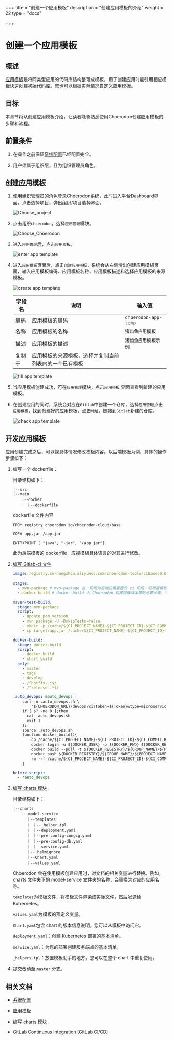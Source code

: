 +++
title = "创建一个应用模板"
description = "创建应用模板的介绍"
weight = 22
type = "docs"

+++

# 创建一个应用模板

## 概述

[应用模板](../../user-guide/application-management/application-template/)是将同类型应用的代码库结构整理成模板，用于创建应用时能引用相应模板快速创建初始代码库。您也可以根据实际情况自定义应用模板。

## 目标

本章节将从创建应用模板介绍，让读者能够熟悉使用Choerodon创建应用模板的步骤和流程。

## 前置条件

1. 在操作之前保证[系统配置](../../user-guide/system-configuration)已经配置完全。

1. 用户须属于组织层，且为组织管理员角色。

## 创建应用模板

1. 使用组织管理员的角色登录Choerodon系统，此时进入平台Dashboard界面，点击选择项目，弹出组织/项目选择界面。

    ![Choose_project](/docs/quick-start/image/Project1.png)
    
1. 点击组织`choerodon`，选择`应用管理`模块。

    ![Choose_Choerodon](/docs/quick-start/image/Project2.png)

1. 进入`应用管理`后，点击`应用模板`。

    ![enter app template](/docs/quick-start/image/enter_app_template.png)

1. 进入`应用模板`页面后，点击`创建应用模板`，系统会从右侧滑出创建应用模板页面，输入应用模板编码、应用模板名称、应用模板描述和选择应用模板的来源模板。

    ![create app template](/docs/quick-start/image/create_app_template.png)
    
    字段名 |说明| 输入值
    ---|---|--- 
    编码 | 应用模板的编码 | `choerodon-app-temp`
    名称 | 应用模板的名称 | `猪齿鱼应用模板`
    描述 | 应用模板的描述 | `猪齿鱼应用模板示例`
    复制于 | 应用模板的来源模板，选择并复制当前列表内的一个已有模板 | 
    
    ![fill app template](/docs/quick-start/image/fill_app_template.png)
     
1. 当应用模板创建成功，可在`应用管理`模块，点击`应用模板` 界面查看到新建的应用模板。

1. 在创建应用的同时，系统会对应在`Gitlab`中创建一个仓库，选择`应用管理`点击`应用模板`，找到创建好的应用模板，点击`地址`，链接到`Gitlab`新建的仓库。

    ![check app template](/docs/quick-start/image/check_app_template.png)
 
## 开发应用模板

应用创建完成之后，可以视具体情况修改模板内容。以后端模板为例，具体的操作步骤如下：

 1. 编写一个 dockerfile：
 
    目录结构如下：
 
    ```
    |--src
    |--main 
       ｜--docker        
          ｜--dockerfile
    ```
    
    dockerfile 文件内容

    ```
    FROM registry.choerodon.io/choerodon-cloud/base

    COPY app.jar /app.jar

    ENTRYPOINT [ "java", "-jar", "/app.jar"] 
    ```
    
    此为后端模板的 dockerfile，应视模板具体语言的对其进行修改。

 1. [编写 Gitlab-ci 文件](https://docs.gitlab.com/ee/ci/)

      ```yaml
      image: registry.cn-hangzhou.aliyuncs.com/choerodon-tools/cibase:0.6.0
             
      stages:
        - mvn-package # mvn-package 这一阶段为后端应用需要的 ci 阶段，可根据模板具体情况进行修改
        - docker-build # docker-build 为 Choerodon 构建镜像版本等的必要步骤，不建议修改
      
      maven-test-build:
        stage: mvn-package
        script:
          - update_pom_version
          - mvn package -U -DskipTests=false
          - mkdir -p /cache/${CI_PROJECT_NAME}-${CI_PROJECT_ID}-${CI_COMMIT_REF_NAME}-${CI_COMMIT_SHA} 
          - cp target/app.jar /cache/${CI_PROJECT_NAME}-${CI_PROJECT_ID}-${CI_COMMIT_REF_NAME}-${CI_COMMIT_SHA}/app.jar
      
      docker-build:
        stage: docker-build
        script:
          - docker_build
          - chart_build
        only:
          - master
          - tags
          - develop
          - /^hotfix-.*$/
          - /^release-.*$/
      
      .auto_devops: &auto_devops |
          curl -o .auto_devops.sh \
              "${CHOERODON_URL}/devops/ci?token=${Token}&type=microservice"
          if [ $? -ne 0 ];then
            cat .auto_devops.sh
            exit 1
          fi
          source .auto_devops.sh
          function docker_build(){
              cp /cache/${CI_PROJECT_NAME}-${CI_PROJECT_ID}-${CI_COMMIT_REF_NAME}-${CI_COMMIT_SHA}/app.jar ${1:-"src/main/docker"}/app.jar || true
              docker login -u ${DOCKER_USER} -p ${DOCKER_PWD} ${DOCKER_REGISTRY}
              docker build --pull -t ${DOCKER_REGISTRY}/${GROUP_NAME}/${PROJECT_NAME}:${CI_COMMIT_TAG} ${1:-"src/main/docker"}
              docker push ${DOCKER_REGISTRY}/${GROUP_NAME}/${PROJECT_NAME}:${CI_COMMIT_TAG}
              rm -rf /cache/${CI_PROJECT_NAME}-${CI_PROJECT_ID}-${CI_COMMIT_REF_NAME}-${CI_COMMIT_SHA}
          }
      
      before_script:
        - *auto_devops
      ```

 1. [编写 charts 模块](../../development-guide/basic/helm-chart)
      
      目录结构如下：
      ```
      |--charts
         ｜--model-service    
            ｜--templates               
            ｜ ｜--_helper.tpl
            ｜ ｜--deplopment.yaml
            ｜ ｜--pre-config-congig.yaml
            ｜ ｜--pre-config-db.yaml
            ｜ ｜--service.yaml
            ｜--.helmignore
            ｜--Chart.yaml
            ｜--values.yaml  
      ```
      
      Choerodon 会在使用模板创建应用时，对文档的相关变量进行替换。例如，charts 文件夹下的 model-service 文件夹的名称，会替换为对应的应用名称。
      
      `templates`为模板文件，将模板文件渲染成实际文件，然后发送给 Kubernetes。
      
      `values.yaml`为模板的预定义变量。                      
      
      `Chart.yaml`包含 chart 的版本信息说明，您可以从模板中访问它。
      
      `deployment.yaml`：创建 Kubernetes 部署的基本清单。

      `service.yaml`：为您的部署创建服务端点的基本清单。

      `_helpers.tpl`：放置模板助手的地方，您可以在整个 chart 中重复使用。
      
 1. 提交改动至 `master` 分支。

## 相关文档  

- [系统配置](../../user-guide/system-configuration)  

- [应用模板](../../user-guide/application-management/application-template/)

- [编写 charts 模块](../../development-guide/basic/helm-chart)

- [GitLab Continuous Integration (GitLab CI/CD)](https://docs.gitlab.com/ee/ci/)
